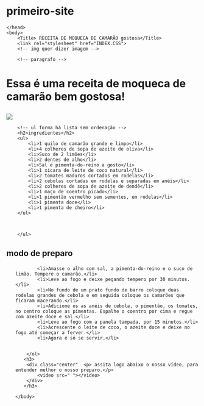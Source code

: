 # primeiro-site

<html> 
    <head>

    </head>
    <body>
        <Title> RECEITA DE MOQUECA DE CAMARÃO gostosa</Title>
        <link rel="stylesheet" href="INDEX.CSS">
        <!-- img quer dizer imagem -->
    
        <!-- paragrafo -->
   
<div class="center">
    <h1> <p> Essa é uma receita de moqueca de camarão bem gostosa!</p></h1> 
    <img src="https://s2.glbimg.com/Abwtv7AiEVgGtuFMMccY0zHVg34=/0x0:700x400/984x0/smart/filters:strip_icc()/i.s3.glbimg.com/v1/AUTH_1f540e0b94d8437dbbc39d567a1dee68/internal_photos/bs/2022/A/V/HNLRrjTMKndmTAjtZlAg/moqueca-de-camarao.jpeg" />
</div>

        <!-- ul forma há lista sem ordenação -->
        <h2>ingredientes</h2>
        <ul>
            <li>1 quilo de camarão grande e limpo</li>
            <li>4 colheres de sopa de azeite de oliva</li>
            <li>Suco de 2 limões</li>
            <li>2 dentes de alho</li>
            <li>Sal e pimenta-do-reino a gosto</li>
            <li>1 xícara de leite de coco natural</li>
            <li>2 tomates maduros cortados em rodelas</li>
            <li>2 cebolas cortadas em rodelas e separadas em anéis</li>
            <li>2 colheres de sopa de azeite de dendê</li>
            <li>1 maço de coentro picado</li>
            <li>1 pimentão vermelho sem sementes, em rodelas</li>
            <li>1 pimenta doce</li>
            <li>1 pimenta de cheiro</li>
        </ul>



        </ul>
<h2><p>modo de preparo</p></h2>
        <!--  ol forma há lista com ordenação -->
        <ol>
        
            <li>Amasse o alho com sal, a pimenta-do-reino e o suco de limão. Tempere o camarão.</li>
            <li>Leve ao fogo e deixe pegando tempero por 30 minutos.</li>
            <li>No fundo de um prato fundo de barro coloque duas rodelas grandes de cebola e em seguida coloque os camarões que ficaram macerando.</li>
            <li>Adicione os as anéis de cebola, o pimentão, os tomates, no centro coloque as pimentas. Espalhe o coentro por cima e regue com azeite doce e sal.</li>
            <li>Leve ao fogo com a panela tampada, por 15 minutos.</li>
            <li>Acrescente o leite de coco, o azeite doce e deixe no fogo até começar a ferver.</li>
            <li>Agora é só se servir.</li>

        
        </ol>
       <h3> 
        <div class="center"  <p> assita logo abaixo o nosso vídeo, para entender melhor o nosso preparo.</p>
            <video src=" "></video>
        </div>
       </h3> 
      
    </body>
</html>
